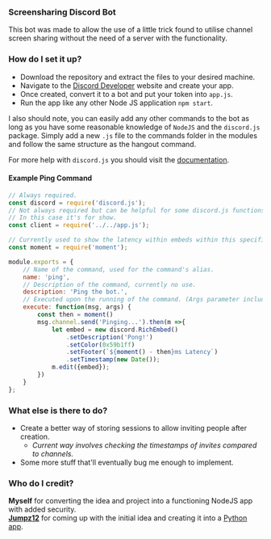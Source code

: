 ### Screensharing Discord Bot
This bot was made to allow the use of a little trick found to utilise channel screen sharing without the need of a server with the functionality.

### How do I set it up?
* Download the repository and extract the files to your desired machine.
* Navigate to the [Discord Developer](https://discordapp.com/developers/applications) website and create your app.
* Once created, convert it to a bot and put your token into `app.js`.
* Run the app like any other Node JS application `npm start`.

I also should note, you can easily add any other commands to the bot as long as you have some reasonable knowledge of `NodeJS` and the `discord.js` package. Simply add a new `.js` file to the commands folder in the modules and follow the same structure as the hangout command.

For more help with `discord.js` you should visit the [documentation](https://discord.js.org/#/docs/main/stable/general/welcome).

#### Example Ping Command
```javascript
// Always required.
const discord = require('discord.js');
// Not always required but can be helpful for some discord.js functions.
// In this case it's for show.
const client = require('../../app.js');

// Currently used to show the latency within embeds within this specific command.
const moment = require('moment');

module.exports = {
    // Name of the command, used for the command's alias.
    name: 'ping',
    // Description of the command, currently no use.
    description: 'Ping the bot.',
    // Executed upon the running of the command. (Args parameter includes the command as index 0)
    execute: function(msg, args) { 
        const then = moment()
        msg.channel.send('Pinging...').then(m =>{
            let embed = new discord.RichEmbed()
                .setDescription('Pong!')
                .setColor(0x59b1ff)
                .setFooter(`${moment() - then}ms Latency`)
                .setTimestamp(new Date());
            m.edit({embed});
        })
    }
};
```

### What else is there to do?
* Create a better way of storing sessions to allow inviting people after creation.
    * _Current way involves checking the timestamps of invites compared to channels._
* Some more stuff that'll eventually bug me enough to implement.

### Who do I credit?
**Myself** for converting the idea and project into a functioning NodeJS app with added security.
<br />[**Jumpz12**](https://github.com/Jumpz12) for coming up with the initial idea and creating it into a [Python app](https://github.com/Jumpz12/screenshare-discord-bot).